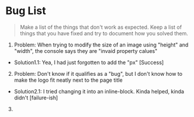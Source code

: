 # Bug List

> Make a list of the things that don't work as expected. Keep a list of things that you have fixed and try to document how you solved them.

1. Problem: When trying to modify the size of an image using "height" and "width", the console says they are "invaid property calues"
 - Solution1.1: Yea, I had just forgotten to add the "px" [Success]

2. Problem: Don't know if it qualifies as a "bug", but I don't know how to make the logo fit neatly next to the page title
 - Solution2.1: I tried changing it into an inline-block. Kinda helped, kinda didn't [failure-ish]

3. 
